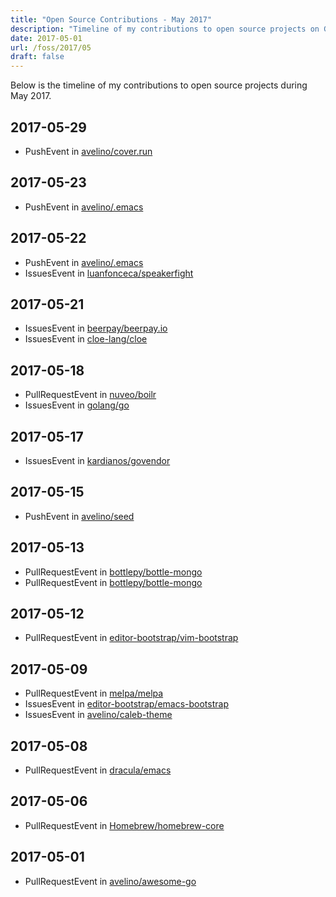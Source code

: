 ```yaml
---
title: "Open Source Contributions - May 2017"
description: "Timeline of my contributions to open source projects on GitHub during May 2017."
date: 2017-05-01
url: /foss/2017/05
draft: false
---
```


Below is the timeline of my contributions to open source projects during May 2017.

## 2017-05-29

- PushEvent in [avelino/cover.run](https://github.com/avelino/cover.run)

## 2017-05-23

- PushEvent in [avelino/.emacs](https://github.com/avelino/.emacs)

## 2017-05-22

- PushEvent in [avelino/.emacs](https://github.com/avelino/.emacs)
- IssuesEvent in [luanfonceca/speakerfight](https://github.com/luanfonceca/speakerfight)

## 2017-05-21

- IssuesEvent in [beerpay/beerpay.io](https://github.com/beerpay/beerpay.io)
- IssuesEvent in [cloe-lang/cloe](https://github.com/cloe-lang/cloe)

## 2017-05-18

- PullRequestEvent in [nuveo/boilr](https://github.com/nuveo/boilr)
- IssuesEvent in [golang/go](https://github.com/golang/go)

## 2017-05-17

- IssuesEvent in [kardianos/govendor](https://github.com/kardianos/govendor)

## 2017-05-15

- PushEvent in [avelino/seed](https://github.com/avelino/seed)

## 2017-05-13

- PullRequestEvent in [bottlepy/bottle-mongo](https://github.com/bottlepy/bottle-mongo)
- PullRequestEvent in [bottlepy/bottle-mongo](https://github.com/bottlepy/bottle-mongo)

## 2017-05-12

- PullRequestEvent in [editor-bootstrap/vim-bootstrap](https://github.com/editor-bootstrap/vim-bootstrap)

## 2017-05-09

- PullRequestEvent in [melpa/melpa](https://github.com/melpa/melpa)
- IssuesEvent in [editor-bootstrap/emacs-bootstrap](https://github.com/editor-bootstrap/emacs-bootstrap)
- IssuesEvent in [avelino/caleb-theme](https://github.com/avelino/caleb-theme)

## 2017-05-08

- PullRequestEvent in [dracula/emacs](https://github.com/dracula/emacs)

## 2017-05-06

- PullRequestEvent in [Homebrew/homebrew-core](https://github.com/Homebrew/homebrew-core)

## 2017-05-01

- PullRequestEvent in [avelino/awesome-go](https://github.com/avelino/awesome-go)


